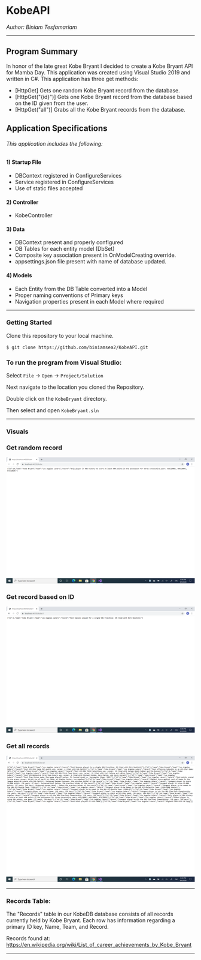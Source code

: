 # KobeAPI
*Author: Biniam Tesfamariam*

----

## Program Summary 
In honor of the late great Kobe Bryant I decided to create a Kobe Bryant API for Mamba Day. This application was created using Visual Studio 2019 and written in C#. This application has three get methods:  

- [HttpGet] Gets one random Kobe Bryant record from the database.  
- [HttpGet("{id}")] Gets one Kobe Bryant record from the database based on the ID given from the user.   
- [HttpGet("all")] Grabs all the Kobe Bryant records from the database.  


## Application Specifications
###### This application includes the following:  

#### 1) Startup File 
- DBContext registered in ConfigureServices  
- Service registered in ConfigureServices    
- Use of static files accepted  

#### 2) Controller  
- KobeController  
#### 3) Data  
- DBContext present and properly configured  
- DB Tables for each entity model (DbSet<Kobe>)  
- Composite key association present in OnModelCreating override.  
- appsettings.json file present with name of database updated.  
 
#### 4) Models  
- Each Entity from the DB Table converted into a Model  
- Proper naming conventions of Primary keys  
- Navigation properties present in each Model where required  
---

### Getting Started
Clone this repository to your local machine.

```
$ git clone https://github.com/biniamsea2/KobeAPI.git
```

### To run the program from Visual Studio:
Select ```File``` -> ```Open``` -> ```Project/Solution```

Next navigate to the location you cloned the Repository.

Double click on the ```KobeBryant``` directory.

Then select and open ```KobeBryant.sln```

---

### Visuals

### Get random record
![Image 1](https://github.com/biniamsea2/KobeAPI/blob/master/Screenshot%20(4).png)
### Get record based on ID
![Image 1](https://github.com/biniamsea2/KobeAPI/blob/master/Screenshot%20(5).png)
### Get all records
![Image 1](https://github.com/biniamsea2/KobeAPI/blob/master/Screenshot%20(6).png)

---
### Records Table:  
The "Records" table in our KobeDB database consists of all records currently held by Kobe Bryant. Each row has information regarding a primary ID key, Name, Team, and Record. 

Records found at: https://en.wikipedia.org/wiki/List_of_career_achievements_by_Kobe_Bryant  

---
